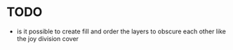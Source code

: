 # TODO

- is it possible to create fill and order the layers to obscure each other like the joy division cover
